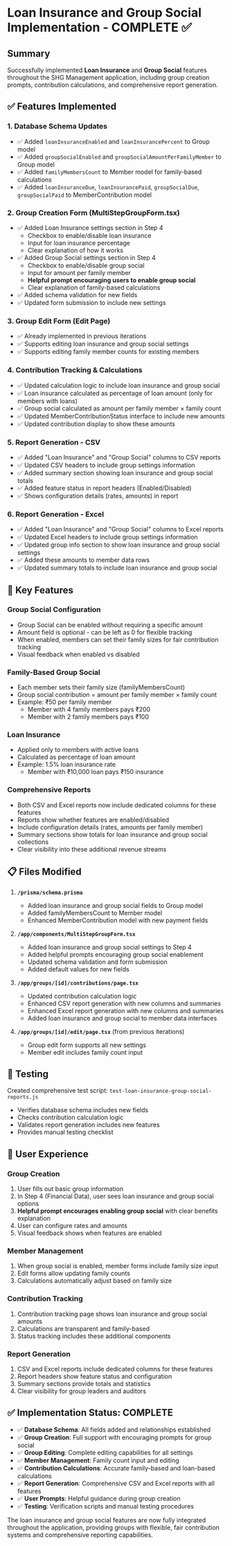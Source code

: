 # Loan Insurance and Group Social Implementation - COMPLETE ✅

## Summary

Successfully implemented **Loan Insurance** and **Group Social** features throughout the SHG Management application, including group creation prompts, contribution calculations, and comprehensive report generation.

## ✅ Features Implemented

### 1. **Database Schema Updates**
- ✅ Added `loanInsuranceEnabled` and `loanInsurancePercent` to Group model
- ✅ Added `groupSocialEnabled` and `groupSocialAmountPerFamilyMember` to Group model
- ✅ Added `familyMembersCount` to Member model for family-based calculations
- ✅ Added `loanInsuranceDue`, `loanInsurancePaid`, `groupSocialDue`, `groupSocialPaid` to MemberContribution model

### 2. **Group Creation Form (MultiStepGroupForm.tsx)**
- ✅ Added Loan Insurance settings section in Step 4
  - Checkbox to enable/disable loan insurance
  - Input for loan insurance percentage
  - Clear explanation of how it works
- ✅ Added Group Social settings section in Step 4
  - Checkbox to enable/disable group social
  - Input for amount per family member
  - **Helpful prompt encouraging users to enable group social**
  - Clear explanation of family-based calculations
- ✅ Added schema validation for new fields
- ✅ Updated form submission to include new settings

### 3. **Group Edit Form (Edit Page)**
- ✅ Already implemented in previous iterations
- ✅ Supports editing loan insurance and group social settings
- ✅ Supports editing family member counts for existing members

### 4. **Contribution Tracking & Calculations**
- ✅ Updated calculation logic to include loan insurance and group social
- ✅ Loan insurance calculated as percentage of loan amount (only for members with loans)
- ✅ Group social calculated as amount per family member × family count
- ✅ Updated MemberContributionStatus interface to include new amounts
- ✅ Updated contribution display to show these amounts

### 5. **Report Generation - CSV**
- ✅ Added "Loan Insurance" and "Group Social" columns to CSV reports
- ✅ Updated CSV headers to include group settings information
- ✅ Added summary section showing loan insurance and group social totals
- ✅ Added feature status in report headers (Enabled/Disabled)
- ✅ Shows configuration details (rates, amounts) in report

### 6. **Report Generation - Excel**
- ✅ Added "Loan Insurance" and "Group Social" columns to Excel reports
- ✅ Updated Excel headers to include group settings information
- ✅ Updated group info section to show loan insurance and group social settings
- ✅ Added these amounts to member data rows
- ✅ Updated summary totals to include loan insurance and group social

## 🎯 Key Features

### **Group Social Configuration**
- Group Social can be enabled without requiring a specific amount
- Amount field is optional - can be left as 0 for flexible tracking
- When enabled, members can set their family sizes for fair contribution tracking
- Visual feedback when enabled vs disabled

### **Family-Based Group Social**
- Each member sets their family size (familyMembersCount)
- Group social contribution = amount per family member × family count
- Example: ₹50 per family member
  - Member with 4 family members pays ₹200
  - Member with 2 family members pays ₹100

### **Loan Insurance**
- Applied only to members with active loans
- Calculated as percentage of loan amount
- Example: 1.5% loan insurance rate
  - Member with ₹10,000 loan pays ₹150 insurance

### **Comprehensive Reports**
- Both CSV and Excel reports now include dedicated columns for these features
- Reports show whether features are enabled/disabled
- Include configuration details (rates, amounts per family member)
- Summary sections show totals for loan insurance and group social collections
- Clear visibility into these additional revenue streams

## 📋 Files Modified

1. **`/prisma/schema.prisma`**
   - Added loan insurance and group social fields to Group model
   - Added familyMembersCount to Member model
   - Enhanced MemberContribution model with new payment fields

2. **`/app/components/MultiStepGroupForm.tsx`**
   - Added loan insurance and group social settings to Step 4
   - Added helpful prompts encouraging group social enablement
   - Updated schema validation and form submission
   - Added default values for new fields

3. **`/app/groups/[id]/contributions/page.tsx`**
   - Updated contribution calculation logic
   - Enhanced CSV report generation with new columns and summaries
   - Enhanced Excel report generation with new columns and summaries
   - Added loan insurance and group social to member data interfaces

4. **`/app/groups/[id]/edit/page.tsx`** (from previous iterations)
   - Group edit form supports all new settings
   - Member edit includes family count input

## 🧪 Testing

Created comprehensive test script: `test-loan-insurance-group-social-reports.js`
- Verifies database schema includes new fields
- Checks contribution calculation logic
- Validates report generation includes new features
- Provides manual testing checklist

## 🌟 User Experience

### **Group Creation**
1. User fills out basic group information
2. In Step 4 (Financial Data), user sees loan insurance and group social options
3. **Helpful prompt encourages enabling group social** with clear benefits explanation
4. User can configure rates and amounts
5. Visual feedback shows when features are enabled

### **Member Management**
1. When group social is enabled, member forms include family size input
2. Edit forms allow updating family counts
3. Calculations automatically adjust based on family size

### **Contribution Tracking**
1. Contribution tracking page shows loan insurance and group social amounts
2. Calculations are transparent and family-based
3. Status tracking includes these additional components

### **Report Generation**
1. CSV and Excel reports include dedicated columns for these features
2. Report headers show feature status and configuration
3. Summary sections provide totals and statistics
4. Clear visibility for group leaders and auditors

## ✅ Implementation Status: COMPLETE

- ✅ **Database Schema**: All fields added and relationships established
- ✅ **Group Creation**: Full support with encouraging prompts for group social
- ✅ **Group Editing**: Complete editing capabilities for all settings
- ✅ **Member Management**: Family count input and editing
- ✅ **Contribution Calculations**: Accurate family-based and loan-based calculations
- ✅ **Report Generation**: Comprehensive CSV and Excel reports with all features
- ✅ **User Prompts**: Helpful guidance during group creation
- ✅ **Testing**: Verification scripts and manual testing procedures

The loan insurance and group social features are now fully integrated throughout the application, providing groups with flexible, fair contribution systems and comprehensive reporting capabilities.
